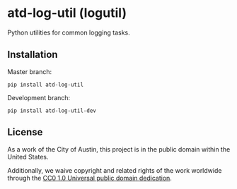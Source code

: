# atd-log-util (logutil)

Python utilities for common logging tasks.

## Installation


Master branch:

```
pip install atd-log-util
```

Development branch:

```
pip install atd-log-util-dev
```


## License
As a work of the City of Austin, this project is in the public domain within the United States.

Additionally, we waive copyright and related rights of the work worldwide through the [CC0 1.0 Universal public domain dedication](https://creativecommons.org/publicdomain/zero/1.0/).
